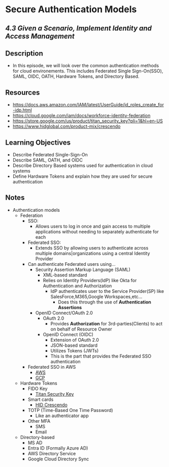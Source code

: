 Secure Authentication Models
=======================================================

*4.3 Given a Scenario, Implement Identity and Access Management*
--------------------------


Description
--------------------------
+ In this episode, we will look over the common authentication methods for cloud environements. This includes Federated Single Sign-On(SSO), SAML, OIDC, OATH, Hardware Tokens, and Directory Based.


Resources
--------------------------
+ https://docs.aws.amazon.com/IAM/latest/UserGuide/id_roles_create_for-idp.html
+ https://cloud.google.com/iam/docs/workforce-identity-federation
+ https://store.google.com/us/product/titan_security_key?pli=1&hl=en-US
+ https://www.hidglobal.com/product-mix/crescendo
  

Learning Objectives
--------------------------
+ Describe Federated Single-Sign-On
+ Describe SAML, OATH, and OIDC
+ Describe Directory Based systems used for authentication in cloud systems
+ Define Hardware Tokens and explain how they are used for secure authentication


Notes
--------------------------
+ Authentication models
  - Federation
    + SSO:
      - Allows users to log in once and gain access to multiple applications without needing to separately authenticate for each
    + Federated SSO:
      - Extends SSO by allowing users to authenticate across multiple domains|organizations using a central Identity Provider
    + Can authenticate Federated users using...
      - Security Assertion Markup Language (SAML)
        + XML-based standard
        + Relies on Identity Providers(IdP) like Okta for Authentication and Authorization
          - IdP authenticates user to the Service Provider(SP) like SalesForce,M365,Google Workspaces,etc...
            + Does this through the use of **Authentication Assertions**
      - OpenID Connect/OAuth 2.0
        + OAuth 2.0
          - Provides **Authorization** for 3rd-parties(Clients) to act on behalf of Resource Owner
        + OpenID Connect (OIDC)
          - Extension of OAuth 2.0
          - JSON-based standard
          - Utilizes Tokens (JWTs)
          - This is the part that provides the Federated SSO authentication
     + Federated SSO in AWS
       - [AWS](https://docs.aws.amazon.com/IAM/latest/UserGuide/id_roles_create_for-idp.html)
       - [GCP](https://cloud.google.com/iam/docs/workforce-identity-federation)
  - Hardware Tokens
    + FIDO Key
      - [Titan Security Key](https://store.google.com/us/product/titan_security_key?pli=1&hl=en-US)
    + Smart cards
      - [HID Crescendo](https://www.hidglobal.com/product-mix/crescendo)
    + TOTP (Time-Based One Time Password)
      - Like an authenticator app
    + Other MFA
      - SMS
      - Email
  - Directory-based
    + MS AD
    + Entra ID (Formally Azure AD)
    + AWS Directory Service
    + Google Cloud Directory Sync


